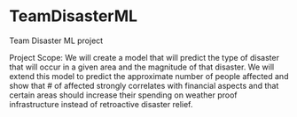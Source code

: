 # TeamDisasterML
Team Disaster ML project


Project Scope:
We will create a model that will predict the type of disaster that will occur in a given area and the magnitude of that disaster. We will extend this model to predict the approximate number of people affected and show that # of affected strongly correlates with financial aspects and that certain areas should increase their spending on weather proof infrastructure instead of retroactive disaster relief.
